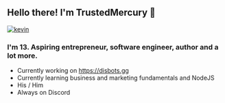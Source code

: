 ## Hello there! I'm TrustedMercury 👋
[![kevin](https://img.shields.io/badge/website-im--kevin.in-blue)](https://im-kev.in)

### I'm 13. Aspiring entrepreneur, software engineer, author and a lot more.

- Currently working on https://disbots.gg
- Currently learning business and marketing fundamentals and NodeJS
- His / Him
- Always on Discord
